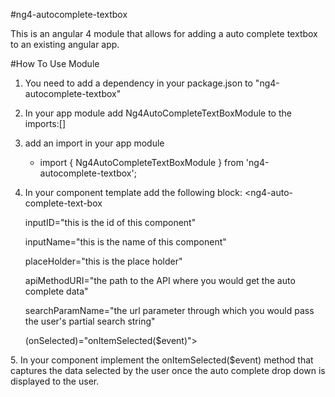 #ng4-autocomplete-textbox

This is an angular 4 module that allows for adding a auto complete textbox to an existing angular app.

#How To Use Module
1. You need to add a dependency in your package.json to "ng4-autocomplete-textbox"
2. In your app module add Ng4AutoCompleteTextBoxModule to the imports:[] 
3. add an import in your app module 
	- import { Ng4AutoCompleteTextBoxModule } from 'ng4-autocomplete-textbox';
4. In your component template add the following block:
<ng4-auto-complete-text-box
    
    inputID="this is the id of this component"
    
    inputName="this is the name of this component"
    
    placeHolder="this is the place holder"
    
    apiMethodURI="the path to the API where you would get the auto complete data"
    
    searchParamName="the url parameter through which you would pass the user's partial search string"
    
    (onSelected)="onItemSelected($event)">

</ng4-auto-complete-text-box>
5. In your component implement the onItemSelected($event) method that captures the data selected by the user once the auto complete drop down is displayed to the user.



